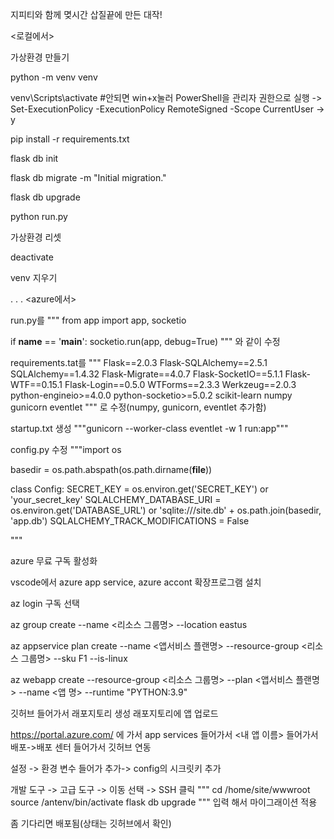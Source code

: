 지피티와 함께 몆시간 삽질끝에 만든 대작!

<로컬에서>

가상환경 만들기

python -m venv venv

venv\Scripts\activate #안되면 win+x눌러 PowerShell을 관리자 권한으로 실행 -> Set-ExecutionPolicy -ExecutionPolicy RemoteSigned -Scope CurrentUser -> y

pip install -r requirements.txt

flask db init

flask db migrate -m "Initial migration."

flask db upgrade

python run.py



가상환경 리셋

deactivate

venv 지우기


.
.
.
<azure에서>

run.py를
"""
from app import app, socketio

if __name__ == '__main__':
 socketio.run(app, debug=True)
"""
와 같이 수정

requirements.tat를 
"""
Flask==2.0.3
Flask-SQLAlchemy==2.5.1
SQLAlchemy==1.4.32
Flask-Migrate==4.0.7
Flask-SocketIO==5.1.1
Flask-WTF==0.15.1
Flask-Login==0.5.0
WTForms==2.3.3
Werkzeug==2.0.3
python-engineio>=4.0.0
python-socketio>=5.0.2
scikit-learn
numpy
gunicorn
eventlet
"""
로 수정(numpy, gunicorn, eventlet 추가함)

startup.txt 생성
"""gunicorn --worker-class eventlet -w 1 run:app"""

config.py 수정
"""import os

basedir = os.path.abspath(os.path.dirname(__file__))

class Config:
    SECRET_KEY = os.environ.get('SECRET_KEY') or 'your_secret_key'
    SQLALCHEMY_DATABASE_URI = os.environ.get('DATABASE_URL') or 'sqlite:///site.db' + os.path.join(basedir, 'app.db')
    SQLALCHEMY_TRACK_MODIFICATIONS = False

"""



azure 무료 구독 활성화

vscode에서 azure app service, azure accont 확장프로그램 설치

az login
구독 선택

 az group create --name <리소스 그룹명> --location eastus

az appservice plan create --name <앱서비스 플랜명> --resource-group <리소스 그룹명> --sku F1 --is-linux

az webapp create --resource-group <리소스 그룹명> --plan <앱서비스 플랜명> --name <앱 명> --runtime "PYTHON:3.9"


깃허브 들어가서 래포지토리 생성
래포지토리에 앱 업로드


https://portal.azure.com/
에 가서 app services 들어가서 <내 앱 이름> 들어가서 배포->배포 센터 들어가서 깃허브 연동

설정 -> 환경 변수 들어가 추가-> config의 시크릿키 추가

개발 도구 -> 고급 도구 -> 이동 선택 -> SSH 클릭
"""
cd /home/site/wwwroot
source /antenv/bin/activate
flask db upgrade
""" 입력 해서 마이그래이션 적용


좀 기다리면 배포됨(상태는 깃허브에서 확인)

